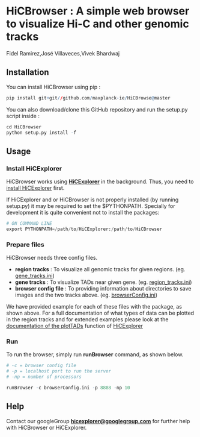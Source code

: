 # HiCBrowser : A simple web browser to visualize Hi-C and other genomic tracks
Fidel Ramirez,José Villaveces,Vivek Bhardwaj  


## Installation

You can install HiCBrowser using pip :

```r
pip install git+git//github.com/maxplanck-ie/HiCBrowse@master
```

You can also download/clone this GitHub repository and run the setup.py script inside :


```r
cd HiCBrowser
python setup.py install -f
```


## Usage

### Install HiCExplorer

HiCBrowser works using [**HiCExplorer**](http://hicexplorer.readthedocs.io/en/latest/) in the background. Thus, you need to [install HiCExplorer](http://hicexplorer.readthedocs.io/en/latest/content/installation.html) first.

If HiCExplorer and or HiCBrowser is not properly installed (by running setup.py) it may be required to set the $PYTHONPATH. Specially for development it is quite convenient not to install the packages:


```python
# ON COMMAND LINE
export PYTHONPATH=/path/to/HiCExplorer:/path/to/HiCBrowser
```

### Prepare files

HiCBrowser needs three config files.

+ **region tracks** : To visualize all genomic tracks for given regions. (eg. [gene_tracks.ini](./gene_tracks.ini))
+ **gene tracks** : To visualize TADs near given gene. (eg. [region_tracks.ini](./region_tracks.ini))
+ **browser config file** : To providing information about directories to save images and the two tracks above. (eg. [browserConfig.ini](./browserConfig.ini))

We have provided example for each of these files with the package, as shown above. For a full documentation of what types of data can be plotted in the region tracks 
and for extended examples please look at the [documentation of the plotTADs](http://hicexplorer.readthedocs.io/en/latest/content/tools/hicPlotTADs.html) 
function of [HiCExplorer](http://hicexplorer.readthedocs.io/en/latest/)  


### Run

To run the browser, simply run **runBrowser** command, as shown below.

        

```r
# -c = browser config file
# -p = localhost port to run the server
# -np = number of processors

runBrowser -c browserConfig.ini -p 8888 -np 10 
```

## Help

Contact our googleGroup **hicexplorer@googlegroup.com** for further help with HiCBrowser or HiCExplorer.
